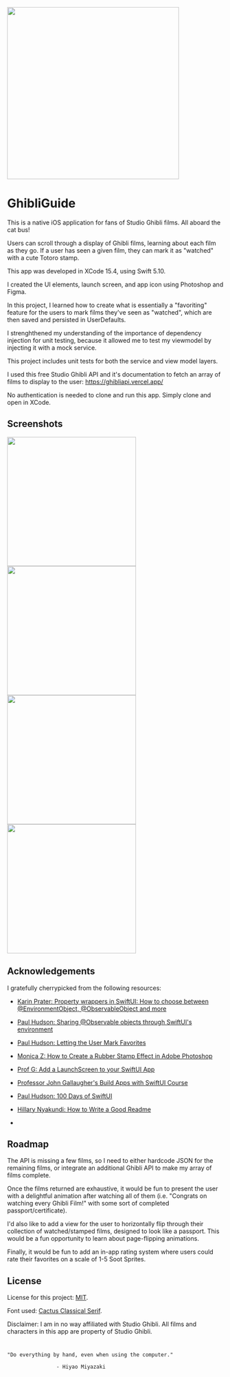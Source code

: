 <img src="https://github.com/IngeChiles/GhibliGuide/blob/main/Meta/GhibliGuideIconTransparent.png?raw=true" width="400">



# GhibliGuide

This is a native iOS application for fans of Studio Ghibli films. All aboard the cat bus!

Users can scroll through a display of Ghibli films, learning about each film as they go. If a user has seen a given film, they can mark it as "watched" with a cute Totoro stamp.

This app was developed in XCode 15.4, using Swift 5.10.

I created the UI elements, launch screen, and app icon using Photoshop and Figma. 

In this project, I learned how to create what is essentially a "favoriting" feature for the users to mark films they've seen as "watched", which are then saved and persisted in UserDefaults.

I strenghthened my understanding of the importance of dependency injection for unit testing, because it allowed me to test my viewmodel by injecting it with a mock service.

This project includes unit tests for both the service and view model layers.

I used this free Studio Ghibli API and it's documentation to fetch an array of films to display to the user: 
https://ghibliapi.vercel.app/

No authentication is needed to clone and run this app. Simply clone and open in XCode.
## Screenshots

<p float="left">
<img src="https://github.com/IngeChiles/GhibliGuide/blob/main/Meta/Ghibli-Guide-Main-Screen.png?raw=true" width="300">
<img src="https://github.com/IngeChiles/GhibliGuide/blob/main/Meta/Ghibli-Guide-Main-Stamped.png?raw=true" width="300">
<img src="https://github.com/IngeChiles/GhibliGuide/blob/main/Meta/Ghibli-Guide-Detail.png?raw=true" width="300">
<img src="https://github.com/IngeChiles/GhibliGuide/blob/main/Meta/Ghibli-Guide-Detail-Stamped.png?raw=true" width="300">
</p>


## Acknowledgements
I gratefully cherrypicked from the following resources:

- [Karin Prater: Property wrappers in SwiftUI: How to choose between @EnvironmentObject, @ObservableObject and more](https://www.youtube.com/watch?v=J6afKuHJFCE)

- [Paul Hudson: Sharing @Observable objects through SwiftUI's environment](https://www.hackingwithswift.com/books/ios-swiftui/sharing-observable-objects-through-swiftuis-environment)

- [Paul Hudson: Letting the User Mark Favorites](https://www.youtube.com/watch?v=FKUBspZLZb8)

- [Monica Z: How to Create a Rubber Stamp Effect in Adobe Photoshop](https://www.youtube.com/watch?v=scG966JJfJk)
  
- [Prof G: Add a LaunchScreen to your SwiftUI App](https://www.youtube.com/watch?v=1zqxW1ADRzk)

- [Professor John Gallaugher's Build Apps with SwiftUI Course](https://www.youtube.com/@profgallaugher)
  
- [Paul Hudson: 100 Days of SwiftUI](https://www.hackingwithswift.com/100/swiftui)
  
- [Hillary Nyakundi: How to Write a Good Readme](https://www.freecodecamp.org/news/how-to-write-a-good-readme-file/)

-


## Roadmap
The API is missing a few films, so I need to either hardcode JSON for the remaining films, or integrate an additional Ghibli API to make my array of films complete.

Once the films returned are exhaustive, it would be fun to present the user with a delightful animation after watching all of them (i.e. "Congrats on watching every Ghibli Film!" with some sort of completed passport/certificate).

I'd also like to add a view for the user to horizontally flip through their collection of watched/stamped films, designed to look like a passport. This would be a fun opportunity to learn about page-flipping animations.

Finally, it would be fun to add an in-app rating system where users could rate their favorites on a scale of 1-5 Soot Sprites.
## License

License for this project: [MIT](https://choosealicense.com/licenses/mit/).

Font used: [Cactus Classical Serif](https://fonts.google.com/specimen/Cactus+Classical+Serif).

Disclaimer: I am in no way affiliated with Studio Ghibli. All films and characters in this app are property of Studio Ghibli.


#

    "Do everything by hand, even when using the computer."

                    - Hiyao Miyazaki
        
    
